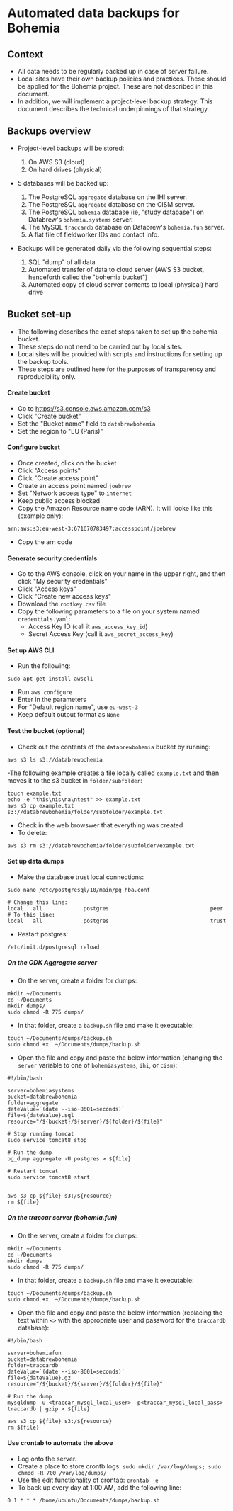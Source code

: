 # Automated data backups for Bohemia

## Context

- All data needs to be regularly backed up in case of server failure.
- Local sites have their own backup policies and practices. These should be applied for the Bohemia project. These are not described in this document.
- In addition, we will implement a project-level backup strategy. This document describes the technical underpinnings of that strategy.

## Backups overview

- Project-level backups will be stored:
  1. On AWS S3 (cloud)
  2. On hard drives (physical)

- 5 databases will be backed up:
  1. The PostgreSQL `aggregate` database on the IHI server.
  2. The PostgreSQL `aggregate` database on the CISM server.
  3. The PostgreSQL `bohemia` database (ie, "study database") on Databrew's `bohemia.systems` server.
  4. The MySQL `traccardb` database on Databrew's `bohemia.fun` server.
  5. A flat file of fieldworker IDs and contact info.

- Backups will be generated daily via the following sequential steps:
  1. SQL "dump" of all data
  2. Automated transfer of data to cloud server (AWS S3 bucket, henceforth called the "bohemia bucket")
  3. Automated copy of cloud server contents to local (physical) hard drive

## Bucket set-up

- The following describes the exact steps taken to set up the bohemia bucket.
- These steps do not need to be carried out by local sites.
- Local sites will be provided with scripts and instructions for setting up the backup tools.
- These steps are outlined here for the purposes of transparency and reproducibility only.

#### Create bucket

- Go to https://s3.console.aws.amazon.com/s3
- Click "Create bucket"
- Set the "Bucket name" field to `databrewbohemia`
- Set the region to "EU (Paris)"

#### Configure bucket

- Once created, click on the bucket
- Click "Access points"
- Click "Create access point"
- Create an access point named `joebrew`
- Set "Network access type" to `internet`
- Keep public access blocked
- Copy the Amazon Resource name code (ARN). It will looke like this (example only):
```
arn:aws:s3:eu-west-3:671670783497:accesspoint/joebrew
```
- Copy the arn code

#### Generate security credentials

- Go to the AWS console, click on your name in the upper right, and then click "My security credentials"
- Click "Access keys"
- Click "Create new access keys"
- Download the `rootkey.csv` file
- Copy the following parameters to a file on your system named `credentials.yaml`:
  - Access Key ID (call it `aws_access_key_id`)
  - Secret Access Key (call it `aws_secret_access_key`)

#### Set up AWS CLI

- Run the following:
```
sudo apt-get install awscli
```
- Run `aws configure`
- Enter in the parameters
- For "Default region name", use `eu-west-3`
- Keep default output format as `None`

#### Test the bucket (optional)

- Check out the contents of the `databrewbohemia` bucket by running:
```
aws s3 ls s3://databrewbohemia
```
-The following example creates a file locally called `example.txt` and then moves it to the s3 bucket in `folder/subfolder`:
```
touch example.txt
echo -e "this\nis\na\ntest" >> example.txt
aws s3 cp example.txt s3://databrewbohemia/folder/subfolder/example.txt
```
- Check in the web browswer that everything was created
- To delete:
```
aws s3 rm s3://databrewbohemia/folder/subfolder/example.txt
```

#### Set up data dumps

- Make the database trust local connections:
```
sudo nano /etc/postgresql/10/main/pg_hba.conf

# Change this line:
local   all             postgres                                peer
# To this line:
local   all             postgres                                trust
```
- Restart postgres:
```
/etc/init.d/postgresql reload
```

##### On the ODK Aggregate server

- On the server, create a folder for dumps:
```
mkdir ~/Documents
cd ~/Documents
mkdir dumps/
sudo chmod -R 775 dumps/  
```
- In that folder, create a `backup.sh` file and make it executable:
```
touch ~/Documents/dumps/backup.sh
sudo chmod +x  ~/Documents/dumps/backup.sh
```
- Open the file and copy and paste the below information (changing the `server` variable to one of `bohemiasystems`, `ihi`, or `cism`):

```
#!/bin/bash

server=bohemiasystems
bucket=databrewbohemia
folder=aggregate
dateValue=`(date --iso-8601=seconds)`
file=${dateValue}.sql
resource="/${bucket}/${server}/${folder}/${file}"

# Stop running tomcat
sudo service tomcat8 stop

# Run the dump
pg_dump aggregate -U postgres > ${file}

# Restart tomcat
sudo service tomcat8 start


aws s3 cp ${file} s3:/${resource}
rm ${file}
```

##### On the traccar server (bohemia.fun)

- On the server, create a folder for dumps:
```
mkdir ~/Documents
cd ~/Documents
mkdir dumps
sudo chmod -R 775 dumps/  
```
- In that folder, create a `backup.sh` file and make it executable:
```
touch ~/Documents/dumps/backup.sh
sudo chmod +x  ~/Documents/dumps/backup.sh
```
- Open the file and copy and paste the below information (replacing the text within `<>` with the appropriate user and password for the `traccardb` database):


```
#!/bin/bash

server=bohemiafun
bucket=databrewbohemia
folder=traccardb
dateValue=`(date --iso-8601=seconds)`
file=${dateValue}.gz
resource="/${bucket}/${server}/${folder}/${file}"

# Run the dump
mysqldump -u <traccar_mysql_local_user> -p<traccar_mysql_local_pass> traccardb | gzip > ${file}

aws s3 cp ${file} s3:/${resource}
rm ${file}
```





#### Use crontab to automate the above

- Log onto the server.
- Create a place to store crontb logs: `sudo mkdir /var/log/dumps; sudo chmod -R 700 /var/log/dumps/`
- Use the edit functionality of crontab: `crontab -e`
- To back up every day at 1:00 AM, add the following line:
```
0 1 * * * /home/ubuntu/Documents/dumps/backup.sh
```
